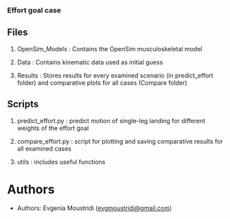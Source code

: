 ### Effort goal case

## Files

1. OpenSim_Models : Contains the OpenSim musculoskeletal model

2. Data : Contains kinematic data used as initial guess

3. Results : Stores results for every examined scenario (in predict_effort 
   folder) and comparative plots for all cases (Compare folder)
   
## Scripts

1. predict_effort.py : predict motion of single-leg landing for different 
   weights of the effort goal

2. compare_effort.py : script for plotting and saving comparative results 
   for all examined cases

3. utils : includes useful functions

# Authors 
- Authors: Evgenia Moustridi (evgmoustridi@gmail.com)


